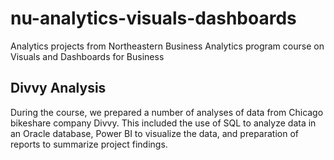 # nu-analytics-visuals-dashboards

Analytics projects from Northeastern Business Analytics program course on Visuals and Dashboards for Business

## Divvy Analysis

During the course, we prepared a number of analyses of data from Chicago bikeshare company Divvy. This included the use of SQL to analyze data in an Oracle database, Power BI to visualize the data, and preparation of reports to summarize project findings.
